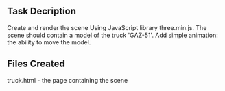 ## Task Decription

Create and render the scene Using JavaScript library three.min.js. The scene should contain a model of the truck 'GAZ-51'. Add simple animation: the ability to move the model.

## Files Created

truck.html - the page containing the scene